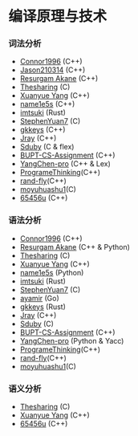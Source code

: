 # 编译原理与技术

### 词法分析

* [Connor1996](https://github.com/Connor1996/BUPT-Projects/tree/master/LexParse) (C++)
* [Jason210314](https://github.com/Jason210314/LexerAndParser) (C++)
* [Resurgam Akane](https://github.com/Resurgam-Akane/Compilers-Principles/tree/master/Lexical%20Analysis) (C++)
* [Thesharing](https://github.com/Thesharing/school-projects/tree/master/Homework/Compile%20Principle/%E8%AF%8D%E6%B3%95%E5%88%86%E6%9E%90) (C)
* [Xuanyue Yang](https://github.com/YangXuanyue/Compiler) (C++)
* [name1e5s](https://github.com/name1e5s/cLex) (C++)
* [imtsuki](https://github.com/imtsuki/clex) (Rust)
* [StephenYuan7](https://github.com/StephenYuan7/compiler_by_stphenyuan) (C)
* [gkkeys](https://github.com/gkkeys/alex) (C++)
* [Jray](https://github.com/Jraaay/LexParser) (C++)
* [Sduby](https://github.com/Sduby22/compiling_hw/tree/main/lab1-clexer) (C & flex)
* [BUPT-CS-Assignment](https://github.com/BUPT-CS-Assignment/Lexer) (C++)
* [YangChen-pro](https://github.com/YangChen-pro/bupt-assignments/tree/main/3rd%20year%20of%20BUPT/First%20semester/Compilation/lexical%20analysis) (C++ & Lex)
* [ProgrameThinking](https://github.com/ProgrameThinking/Compiler_bupt)(C++)
* [rand-fly](https://github.com/rand-fly/bupt_work_collection/tree/main/compiler)(C++)
* [moyuhuashu1](https://github.com/moyuhuashu1/bupt-cs-project/tree/main/%E7%BC%96%E8%AF%91%E5%8E%9F%E7%90%86%E5%AE%9E%E9%AA%8C/%E8%AF%8D%E6%B3%95%E5%88%86%E6%9E%90)(C)
* [65456u](https://github.com/65456u/scholar-archive/tree/main/projects/SimplePythonLexer) (C++)


### 语法分析

* [Connor1996](https://github.com/Connor1996/BUPT-Projects/tree/master/SyntaxParser) (C++)
* [Resurgam Akane](https://github.com/Resurgam-Akane/Compilers-Principles/tree/master/Grammer%20Analysis) (C++ & Python)
* [Thesharing](https://github.com/Thesharing/school-projects/tree/master/Homework/Compile%20Principle/%E8%AF%AD%E6%B3%95%E5%88%86%E6%9E%90) (C)
* [Xuanyue Yang](https://github.com/YangXuanyue/Compiler) (C++)
* [name1e5s](https://github.com/name1e5s/playground/tree/master/FuckingCalculator) (Python)
* [imtsuki](https://github.com/imtsuki/lr1-parser) (Rust)
* [StephenYuan7](https://github.com/StephenYuan7/parsing_by_StephenYuan) (C)
* [ayamir](https://github.com/ayamir/lr) (Go)
* [gkkeys](https://github.com/gkkeys/lr1-parser) (Rust)
* [Jray](https://github.com/Jraaay/SyntaxAnalyzer) (C++)
* [Sduby](https://github.com/Sduby22/compiling_hw/tree/main/lab2-yacc) (C)
* [BUPT-CS-Assignment](https://github.com/BUPT-CS-Assignment/SyntaxAnalyzer) (C++)
* [YangChen-pro](https://github.com/YangChen-pro/bupt-assignments/tree/main/3rd%20year%20of%20BUPT/First%20semester/Compilation/grammar%20analysis) (Python & Yacc)
* [ProgrameThinking](https://github.com/ProgrameThinking/Compiler_bupt)(C++)
* [rand-fly](https://github.com/rand-fly/bupt_work_collection/tree/main/compiler)(C++)
* [moyuhuashu1](https://github.com/moyuhuashu1/bupt-cs-project/tree/main/%E7%BC%96%E8%AF%91%E5%8E%9F%E7%90%86%E5%AE%9E%E9%AA%8C/%E8%AF%AD%E6%B3%95%E5%88%86%E6%9E%90)(C)


### 语义分析

* [Thesharing](https://github.com/Thesharing/school-projects/tree/master/Homework/Compile%20Principle/%E8%AF%AD%E4%B9%89%E5%88%86%E6%9E%90) (C)
* [Xuanyue Yang](https://github.com/YangXuanyue/Compiler) (C++)
* [65456u](https://github.com/65456u/scholar-archive/tree/main/projects/SemanticAnalysis) (C++)
